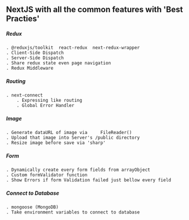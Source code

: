 ## NextJS with all the common features with 'Best Practies'

##### Redux 

	. @reduxjs/toolkit  react-redux  next-redux-wrapper
	. Client-Side Dispatch 
	. Server-Side Dispatch
	. Share redux state even page navigation
	. Redux Middleware


##### Routing 

	. next-connect  	
		. Expressing like routing
		. Global Error Handler


##### Image 

	. Generate dataURL of image via 	FileReader()
	. Upload that image into Server's /public directory
	. Resize image before save via 'sharp'


##### Form 

	. Dynamically create every form fields from arrayObject
	. Custom formValidator function
	. Show Errors if form Validation failed just bellow every field



##### Connect to Database

	. mongoose (MongoDB)
	. Take environment variables to connect to database



